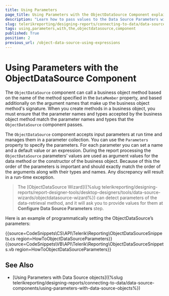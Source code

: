 ```yaml
---
title: Using Parameters
page_title: Using Parameters with the ObjectDataSource Component explained
description: "Learn how to pass values to the Data Source Parameters with the ObjectDataSource Component in Telerik Reporting."
slug: telerikreporting/designing-reports/connecting-to-data/data-source-components/objectdatasource-component/using-parameters-with-the-objectdatasource-component
tags: using,parameters,with,the,objectdatasource,component
published: True
position: 2
previous_url: /object-data-source-using-expressions
---
```


# Using Parameters with the ObjectDataSource Component

The `ObjectDataSource` component can call a business object method based on the name of the method specified in the `DataMember` property, and based additionally on the argument names that make up the business object method's signature. When you create methods in a business object, you must ensure that the parameter names and types accepted by the business object method match the parameter names and types that the `ObjectDataSource` component passes.

The `ObjectDataSource` component accepts input parameters at run time and manages them in a parameter collection. You can use the `Parameters` property to specify the parameters. For each parameter you can set a name and a default value or an expression. During the report processing the `ObjectDataSource` parameters’ values are used as argument values for the data method or the constructor of the business object. Because of this the order of the parameters is important and should exactly match the order of the arguments along with their types and names. Any discrepancy will result in a run-time exception.

> The [ObjectDataSource Wizard]({%slug telerikreporting/designing-reports/report-designer-tools/desktop-designers/tools/data-source-wizards/objectdatasource-wizard%}) can detect parameters of the data-retrieval method, and it will ask you to provide values for them at __Configure Data Source Parameters__ step.

Here is an example of programmatically setting the ObjectDataSource’s parameters:

{{source=CodeSnippets\CS\API\Telerik\Reporting\ObjectDataSourceSnippets.cs region=HowToObjectDataSourceParameters}}
{{source=CodeSnippets\VB\API\Telerik\Reporting\ObjectDataSourceSnippets.vb region=HowToObjectDataSourceParameters}}

## See Also

* [Using Parameters with Data Source objects]({%slug telerikreporting/designing-reports/connecting-to-data/data-source-components/using-parameters-with-data-source-objects%})
